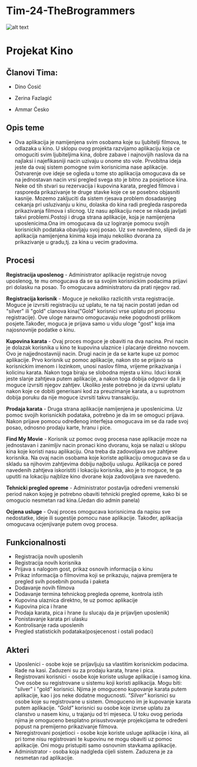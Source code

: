 # Tim-24-TheBrogrammers
![alt text](http://i63.tinypic.com/256uyap.png)


#  Projekat Kino

## Članovi Tima:

* Dino Ćosić

* Zerina Fazlagić

* Ammar Ćesko

## Opis teme
- Ova aplikacija je namijenjena svim osobama koje su ljubitelji filmova, te odlazaka u kino. U sklopu ovog projekta razvijamo aplikaciju koja ce omoguciti svim ljubiteljima kina, dobre zabave i najnovijih naslova da na najlaksi i najefikasniji nacin uzivaju u onome sto vole. Prvobitna ideja jeste da ovaj sistem pomogne svim korisnicima
nase aplikacije. Ostvarenje ove ideje se ogleda u tome sto aplikacija omogucava da se na jednostavan nacin vrsi pregled svega sto je bitno za posjetioce kina. Neke od tih stvari su rezervacija i kupovina karata, pregled filmova i rasporeda prikazivanje te druge stavke koje ce se posebno objasniti kasnije. Mozemo zakljuciti da sistem rjesava problem dosadasnjeg cekanja pri usluzivanju u kinu, dolaska do kina radi pregleda rasporeda prikazivanja filmova i slicnog. Uz nasu aplikaciju nece se nikada javljati takvi problemi.Postoji i druga strana aplikacije, koja je namijenjena uposlenicima.Ona im omogucava da uz logiranje pomocu svojih korisnickih podataka obavljaju svoj posao. Uz sve navedeno, slijedi da je aplikacija namijenjena kinima koja imaju nekoliko dvorana za prikazivanje u gradu,tj. za kina u vecim gradovima.

## Procesi
**Registracija uposlenog** - Administrator aplikacije registruje novog uposlenog, te mu omogucava da se sa svojim korisnickim podacima prijavi pri dolasku na posao. To omogucava administratoru da prati njegov rad.

**Registracija korisnik** - Moguce je nekoliko razlicitih vrsta registracije. Moguce je izvrsiti registraciju uz uplatu, te na taj nacin postati jedan od "silver" ili "gold" clanova kina("Gold" korisnici vrse uplatu pri procesu registracije). Ove uloge naravno omogucavaju neke pogodnosti prilikom posjete.Također, moguca je prijava samo u vidu uloge "gost" koja ima najosnovnije podatke o kinu.

**Kupovina karata** - Ovaj proces moguce je obaviti na dva nacina. Prvi nacin je dolazak korisnika u kino te kupovina ulaznice i placanje direktno novcem. Ovo je najjednostavniji nacin. Drugi nacin je da se karte kupe uz pomoc aplikacije. Prvo korisnik uz pomoc aplikacije, nakon sto se prijavio sa korisnickim imenom i lozinkom, unosi naslov filma, vrijeme prikazivanja i kolicinu karata. Nakon toga biraju se slobodna mjesta u kinu. Iduci korak jeste slanje zahtjeva putem aplikacije, a nakon toga dobija odgovor da li je moguce izvrsiti njegov zahtjev. Ukoliko jeste potrebno je da izvrsi uplatu nakon koje ce dobiti generisani kod za preuzimanje karata, a u suprotnom dobija poruku da nije moguce izvrsiti takvu transakciju.

**Prodaja karata** - Druga strana aplikacije namijenjena je uposlenicima. Uz pomoc svojih korisnickih podataka, potrebno je da im se omoguci prijava. Nakon prijave pomocu određenog interfejsa omogucava im se da rade svoj posao, odnosno prodaju karte, hranu i pice.

**Find My Movie** - Korisnik uz pomoc ovog procesa nase aplikacije moze na jednostavan i zanimljiv nacin pronaci kino dvoranu, koja se nalazi u sklopu kina koje koristi nasu aplikaciju. Ona treba da zadovoljava sve zahtjeve korisnika. Na ovaj nacin osobama koje koriste aplikaciju omogucava se da u skladu sa njihovim zahtjevima dobiju najbolju uslugu. Aplikacija ce pored  navedenih zahtjeva iskoristiti i lokaciju korisnika, ako je to moguce, te ga uputiti na lokaciju najblize kino dvorane koja zadovoljava sve navedeno.

**Tehnicki pregled opreme** - Administrator postavlja određeni vremenski period nakon kojeg je potrebno obaviti tehnicki pregled opreme, kako bi se omogucio nesmetan rad kina.(Jedan dio admin panela)

**Ocjena usluge** - Ovaj proces omogucava korisnicima da napisu sve nedostatke, ideje ili sugestije pomocu nase aplikacije. Također, aplikacija omogucava ocjenjivanje putem ovog procesa.

## Funkcionalnosti

* Registracija novih uposlenih
* Registracija novih korisnika
* Prijava s nalogom gost, prikaz osnovih informacija o kinu
* Prikaz informacija o filmovima koji se prikazuju, najava premijera te pregled svih posebnih ponuda i paketa
* Dodavanje novih filmova
* Dodavanje termina tehnickog pregleda opreme, kontrola istih
* Kupovina ulaznica direktno, te uz pomoc aplikacije
* Kupovina pica i hrane
* Prodaja karata, pica i hrane (u slucaju da je prijavljen uposlenik)
* Ponistavanje karata pri ulasku
* Kontrolisanje rada uposlenih
* Pregled statistickih podataka(posjecenost i ostali podaci)


## Akteri

* Uposlenici - osobe koje se prijavljuju sa vlastitim korisnickim podacima. Rade na kasi. Zaduzeni su za prodaju karata, hrane i pica.
* Registrovani korisnici - osobe koje koriste usluge aplikacije i samog kina. Ove osobe su registrovane u sistemu koji koristi aplikacija. Mogu biti: "silver" i "gold" korisnici. Njima je omoguceno kupovanje karata putem aplikacije, kao i jos neke dodatne mogucnosti.
   *"Silver"* korisnici su osobe koje su registrovane u sistem. Omoguceno im je kupovanje karata putem aplikacije.
   *"Gold"*   korisnici su osobe koje izvrse uplatu za clanstvo u nasem kinu, u trajanju od tri mjeseca. U toku ovog perioda njima je omoguceno besplatno prisustvovanje projekcijama te određeni popust na premijerno prikazivanje filmova.
* Neregistrovani posjetioci - osobe koje koriste usluge aplikacije i kina, ali pri tome nisu registrovani te kupovinu ne mogu obaviti uz pomoc aplikacije. Oni mogu pristupiti samo osnovnim stavkama aplikacije.
* Administrator - osoba koja nadgleda cijeli sistem. Zaduzena je za nesmetan rad aplikacije.
